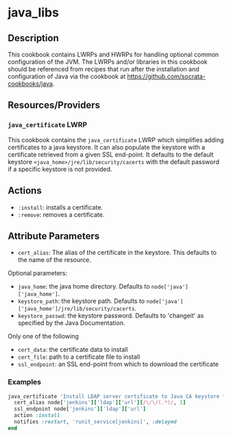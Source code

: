 # java_libs

## Description

This cookbook contains LWRPs and HWRPs for handling optional common configuration of the JVM. The LWRPs and/or libraries in this cookbook should be referenced from recipes that run after the installation and configuration of Java via the cookbook at https://github.com/socrata-cookbooks/java.

## Resources/Providers

### `java_certificate` LWRP

This cookbook contains the `java_certificate` LWRP which simplifies adding certificates to a java keystore. It can also populate the keystore with a certificate retrieved from a given SSL end-point. It defaults to the default keystore `<java_home>/jre/lib/security/cacerts` with the default password if a specific keystore is not provided.

## Actions

* `:install`: installs a certificate.
* `:remove`: removes a certificate.

## Attribute Parameters

* `cert_alias`: The alias of the certificate in the keystore. This defaults to the name of the resource.

Optional parameters:

* `java_home`: the java home directory. Defaults to `node['java']['java_home']`.
* `keystore_path`: the keystore path. Defaults to `node['java']['java_home']/jre/lib/security/cacerts`.
* `keystore_passwd`: the keystore password. Defaults to 'changeit' as specified by the Java Documentation.

Only one of the following

* `cert_data`: the certificate data to install
* `cert_file`: path to a certificate file to install
* `ssl_endpoint`: an SSL end-point from which to download the certificate

### Examples

```ruby
java_certificate 'Install LDAP server certificate to Java CA keystore for Jenkins' do
  cert_alias node['jenkins']['ldap']['url'][/\/\/(.*)/, 1]
  ssl_endpoint node['jenkins']['ldap']['url']
  action :install
  notifies :restart, 'runit_service[jenkins]', :delayed
end
```
